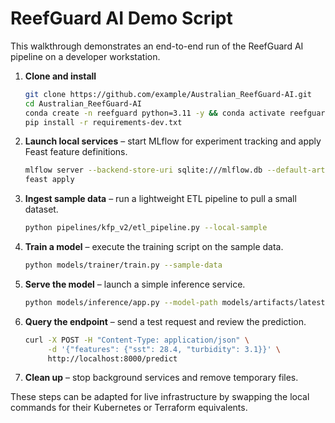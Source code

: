 # ReefGuard AI Demo Script

This walkthrough demonstrates an end-to-end run of the ReefGuard AI pipeline on a developer workstation.

1. **Clone and install**
   ```bash
   git clone https://github.com/example/Australian_ReefGuard-AI.git
   cd Australian_ReefGuard-AI
   conda create -n reefguard python=3.11 -y && conda activate reefguard
   pip install -r requirements-dev.txt
   ```
2. **Launch local services** – start MLflow for experiment tracking and apply Feast feature definitions.
   ```bash
   mlflow server --backend-store-uri sqlite:///mlflow.db --default-artifact-root ./mlruns &
   feast apply
   ```
3. **Ingest sample data** – run a lightweight ETL pipeline to pull a small dataset.
   ```bash
   python pipelines/kfp_v2/etl_pipeline.py --local-sample
   ```
4. **Train a model** – execute the training script on the sample data.
   ```bash
   python models/trainer/train.py --sample-data
   ```
5. **Serve the model** – launch a simple inference service.
   ```bash
   python models/inference/app.py --model-path models/artifacts/latest
   ```
6. **Query the endpoint** – send a test request and review the prediction.
   ```bash
   curl -X POST -H "Content-Type: application/json" \
        -d '{"features": {"sst": 28.4, "turbidity": 3.1}}' \
        http://localhost:8000/predict
   ```
7. **Clean up** – stop background services and remove temporary files.

These steps can be adapted for live infrastructure by swapping the local commands for their Kubernetes or Terraform equivalents.
